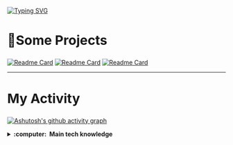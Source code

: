 [![Typing SVG](https://readme-typing-svg.demolab.com?font=Fira+Code&size=20&pause=1000&random=false&width=435&lines=Boys+don%27t+grow+up+at+all)](https://git.io/typing-svg)

<h2 style='font-size: 30px'><b>💪Some Projects</b></h2>

[![Readme Card](https://github-readme-stats.vercel.app/api/pin/?username=dev3h&repo=news_reactjs_web&theme=cobalt)](https://github.com/dev3h/news_reactjs_web)
[![Readme Card](https://github-readme-stats.vercel.app/api/pin/?username=dev3h&repo=e-commerce-laravel&theme=nightowl)](https://github.com/dev3h/e-commerce-laravel)
[![Readme Card](https://github-readme-stats.vercel.app/api/pin/?username=dev3h&repo=frutika&theme=tokyonight)](https://github.com/dev3h/frutika)

<hr />
<h2 style='font-size: 30px'><b>My Activity</b></h2>

[![Ashutosh's github activity graph](https://github-readme-activity-graph.vercel.app/graph?username=dev3h&bg_color=1f041f&color=488b99&line=8d9e4c&point=c5afaf&area=true&hide_border=true)](https://github.com/ashutosh00710/github-readme-activity-graph)

<details>
  <summary><b>:computer: &nbsp;Main tech knowledge</b></summary>
  <br/>

![Angular](https://img.shields.io/badge/ANGULAR-DD0031.svg?&style=flat&logo=angular&logoColor=white)&nbsp;
![HTML5](https://img.shields.io/badge/HTML5-E34F26.svg?&style=flat&logo=html5&logoColor=white)&nbsp;
![CSS3](https://img.shields.io/badge/CSS3-%231572B6.svg?&style=flat&logo=css3&logoColor=white)&nbsp;
![JavaScript](https://img.shields.io/badge/JAVASCRIPT-323330.svg?&style=flat&logo=javascript&logoColor=%23F7DF1E)&nbsp;
![TypeScript](https://img.shields.io/badge/TYPESCRIPT-%23007ACC.svg?&style=flat&logo=typescript&logoColor=white)&nbsp;\
![Git](https://img.shields.io/badge/GIT-%23F05033.svg?&style=flat&logo=git&logoColor=white)&nbsp;
![GitHub](https://img.shields.io/badge/GITHUB-%23121011.svg?&style=flat&logo=github&logoColor=white)&nbsp;
![GitLab](https://img.shields.io/badge/GITLAB-%23181717.svg?&style=flat&logo=gitlab&logoColor=white)&nbsp;
![Docker](https://img.shields.io/badge/DOCKER-2496ED.svg?&style=flat&logo=docker&logoColor=white)&nbsp;
![MySQL](https://img.shields.io/badge/MARIADB-4479A1.svg?&style=flat&logo=mariadb&logoColor=white)
![REST API](https://img.shields.io/badge/REST-02569B.svg?&style=flat&logo=rest&logoColor=white)&nbsp;
![VSCode](https://img.shields.io/badge/VSCODE-007ACC.svg?&style=flat&logo=visual-studio-code)&nbsp;
![Clean Architecture](https://img.shields.io/badge/CLEAN%20ARCHITECTURE-6DB33F.svg?&style=flat&logoColor=white)&nbsp;
![MVC Architecture](https://img.shields.io/badge/MVC-888888.svg?&style=flat&logoColor=white)&nbsp;
</details>
